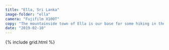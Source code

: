 ```yaml
---
title: "Ella, Sri Lanka"
image-folder: "ella"
camera: "Fujifilm X100T"
copy: "The mountainside town of Ella is our base for some hiking in the Scottish-like scenery, although never had to start a Munro before by walking along an active railway line!"
date: "2019-02-10"
---
```


{% include grid.html %}
